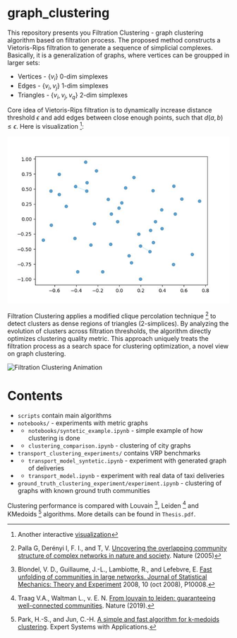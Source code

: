 # graph_clustering
This repository presents you Filtration Clustering - graph clustering algorithm based on filtration process. The proposed method constructs a Vietoris-Rips filtration to generate a sequence of simplicial complexes. Basically, it is a generalization of graphs, where vertices can be groupped in larger sets:
- Vertices - $\{v_i\}$ 0-dim simplexes
- Edges - $\{v_i, v_j\}$ 1-dim simplexes
- Triangles - $\{v_i, v_j, v_q\}$ 2-dim simplexes

Core idea of Vietoris-Rips filtration is to dynamically increase distance threshold $\epsilon$ and add edges between close enough points, such that $d(a,b) \leq \epsilon$. Here is visualization [^1]:

![Filtration simple](./visualizations/random_graph.gif)

Filtration Clustering applies a modified clique percolation technique [^2] to detect clusters as dense regions of triangles (2-simplices). By analyzing the evolution of clusters across filtration thresholds, the algorithm directly optimizes clustering quality metric. This approach uniquely treats the filtration process as a search space for clustering optimization, a novel view on graph clustering.

![Filtration Clustering Animation](./visualizations/city_graph_ASHA_base.gif)



# Contents
- `scripts` contain main algorithms
- `notebooks/` - experiments with metric graphs
- - `notebooks/syntetic_example.ipynb` - simple example of how clustering is done
- - `clustering_comparison.ipynb` - clustering of city graphs
- `transport_clustering_experiments/` contains VRP benchmarks
- - `transport_model_syntetic.ipynb` - experiment with generated graph of deliveries
- - `transport_model.ipynb` - experiment with real data of taxi deliveries
- `ground_truth_clustering_experiment/experiment.ipynb` - clustering of graphs with known ground truth communities

Clustering performance is compared with Louvain [^3], Leiden [^4] and KMedoids [^5] algorithms.
More details can be found in `Thesis.pdf`.



[^1]: Another interactive [visualization](https://sauln.github.io/blog/nerve-playground/)
[^2]: Palla G, Derényi I, F. I., and T, V. [Uncovering the overlapping community structure of complex networks in nature and society](https://www.nature.com/articles/nature03607). Nature (2005)

[^3]: Blondel, V. D., Guillaume, J.-L., Lambiotte, R., and Lefebvre, E. [Fast unfolding of communities in large networks. Journal of Statistical Mechanics: Theory and Experiment](https://arxiv.org/abs/0803.0476) 2008, 10 (oct 2008), P10008.
[^4]: Traag V.A., Waltman L., v. E. N. [From louvain to leiden: guaranteeing well-connected communities](https://www.nature.com/articles/s41598-019-41695-z). Nature (2019).
[^5]:Park, H.-S., and Jun, C.-H. [A simple and fast algorithm for k-medoids clustering](https://doi.org/10.1016/j.eswa.2008.01.039). Expert Systems with Applications.